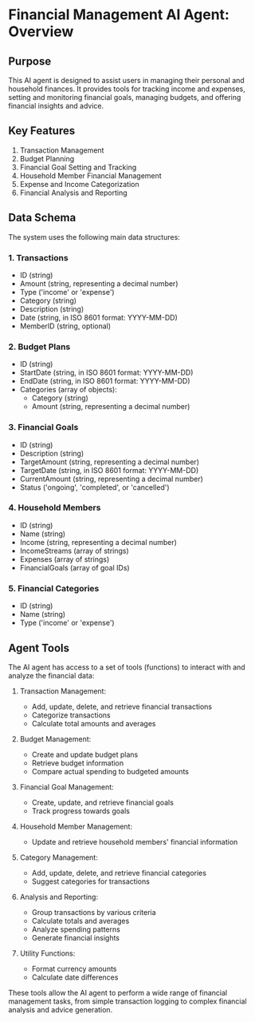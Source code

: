 # Financial Management AI Agent: Overview

## Purpose

This AI agent is designed to assist users in managing their personal and household finances. It provides tools for tracking income and expenses, setting and monitoring financial goals, managing budgets, and offering financial insights and advice.

## Key Features

1. Transaction Management
2. Budget Planning
3. Financial Goal Setting and Tracking
4. Household Member Financial Management
5. Expense and Income Categorization
6. Financial Analysis and Reporting

## Data Schema

The system uses the following main data structures:

### 1. Transactions
- ID (string)
- Amount (string, representing a decimal number)
- Type ('income' or 'expense')
- Category (string)
- Description (string)
- Date (string, in ISO 8601 format: YYYY-MM-DD)
- MemberID (string, optional)

### 2. Budget Plans
- ID (string)
- StartDate (string, in ISO 8601 format: YYYY-MM-DD)
- EndDate (string, in ISO 8601 format: YYYY-MM-DD)
- Categories (array of objects):
  - Category (string)
  - Amount (string, representing a decimal number)

### 3. Financial Goals
- ID (string)
- Description (string)
- TargetAmount (string, representing a decimal number)
- TargetDate (string, in ISO 8601 format: YYYY-MM-DD)
- CurrentAmount (string, representing a decimal number)
- Status ('ongoing', 'completed', or 'cancelled')

### 4. Household Members
- ID (string)
- Name (string)
- Income (string, representing a decimal number)
- IncomeStreams (array of strings)
- Expenses (array of strings)
- FinancialGoals (array of goal IDs)

### 5. Financial Categories
- ID (string)
- Name (string)
- Type ('income' or 'expense')

## Agent Tools

The AI agent has access to a set of tools (functions) to interact with and analyze the financial data:

1. Transaction Management:
   - Add, update, delete, and retrieve financial transactions
   - Categorize transactions
   - Calculate total amounts and averages

2. Budget Management:
   - Create and update budget plans
   - Retrieve budget information
   - Compare actual spending to budgeted amounts

3. Financial Goal Management:
   - Create, update, and retrieve financial goals
   - Track progress towards goals

4. Household Member Management:
   - Update and retrieve household members' financial information

5. Category Management:
   - Add, update, delete, and retrieve financial categories
   - Suggest categories for transactions

6. Analysis and Reporting:
   - Group transactions by various criteria
   - Calculate totals and averages
   - Analyze spending patterns
   - Generate financial insights

7. Utility Functions:
   - Format currency amounts
   - Calculate date differences

These tools allow the AI agent to perform a wide range of financial management tasks, from simple transaction logging to complex financial analysis and advice generation.
